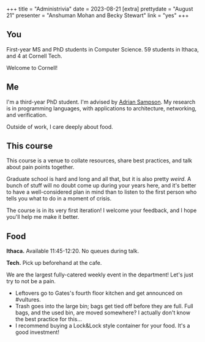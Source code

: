 +++
title = "Administrivia"
date = 2023-08-21
[extra]
prettydate = "August 21"
presenter = "Anshuman Mohan and Becky Stewart"
link = "yes"
+++

## You

First-year MS and PhD students in Computer Science.
59 students in Ithaca, and 4 at Cornell Tech.

Welcome to Cornell!

## Me

I'm a third-year PhD student. I'm advised by [Adrian Sampson](https://www.cs.cornell.edu/~asampson/).
My research is in programming languages, with applications to architecture, networking, and verification.

Outside of work, I care deeply about food.

## This course

This course is a venue to collate resources, share best practices, and talk about pain points together.

Graduate school is hard and long and all that, but it is also pretty _weird_.
A bunch of stuff will no doubt come up during your years here, and it's better to have a well-considered plan in mind than to listen to the first person who tells you what to do in a moment of crisis.

The course is in its very first iteration! I welcome your feedback, and I hope you'll help me make it better.

## Food

**Ithaca.** Available 11:45-12:20. No queues during talk.

**Tech.** Pick up beforehand at the cafe.

We are the largest fully-catered weekly event in the department!
Let's just try to not be a pain.
- Leftovers go to Gates's fourth floor kitchen and get announced on #vultures.
- Trash goes into the large bin; bags get tied off before they are full. Full bags, and the used bin, are moved somewhere? I actually don't know the best practice for this...
- I recommend buying a Lock&Lock style container for your food. It's a good investment!